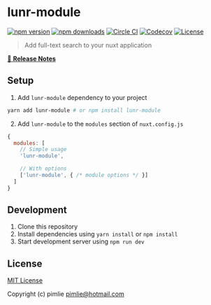 # lunr-module

[![npm version][npm-version-src]][npm-version-href]
[![npm downloads][npm-downloads-src]][npm-downloads-href]
[![Circle CI][circle-ci-src]][circle-ci-href]
[![Codecov][codecov-src]][codecov-href]
[![License][license-src]][license-href]

> Add full-text search to your nuxt application

[📖 **Release Notes**](./CHANGELOG.md)

## Setup

1. Add `lunr-module` dependency to your project

```bash
yarn add lunr-module # or npm install lunr-module
```

2. Add `lunr-module` to the `modules` section of `nuxt.config.js`

```js
{
  modules: [
    // Simple usage
    'lunr-module',

    // With options
    ['lunr-module', { /* module options */ }]
  ]
}
```

## Development

1. Clone this repository
2. Install dependencies using `yarn install` or `npm install`
3. Start development server using `npm run dev`

## License

[MIT License](./LICENSE)

Copyright (c) pimlie <pimlie@hotmail.com>

<!-- Badges -->
[npm-version-src]: https://img.shields.io/npm/v/lunr-module/latest.svg?style=flat-square
[npm-version-href]: https://npmjs.com/package/lunr-module

[npm-downloads-src]: https://img.shields.io/npm/dt/lunr-module.svg?style=flat-square
[npm-downloads-href]: https://npmjs.com/package/lunr-module

[circle-ci-src]: https://img.shields.io/circleci/project/github/pimlie/lunr-module.svg?style=flat-square
[circle-ci-href]: https://circleci.com/gh/pimlie/lunr-module

[codecov-src]: https://img.shields.io/codecov/c/github/pimlie/lunr-module.svg?style=flat-square
[codecov-href]: https://codecov.io/gh/pimlie/lunr-module

[license-src]: https://img.shields.io/npm/l/lunr-module.svg?style=flat-square
[license-href]: https://npmjs.com/package/lunr-module
